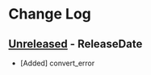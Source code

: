 # Change Log

## [Unreleased](https://github.com/dalance/nom-greedyerror/compare/v0.1.1...Unreleased) - ReleaseDate

* [Added] convert_error
